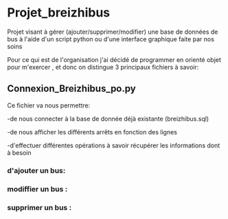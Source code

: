 # Projet_breizhibus
Projet visant à gérer (ajouter/supprimer/modifier) une base de données de bus  à l'aide d'un script python ou d'une interface graphique faite par nos soins

Pour ce qui est de l'organisation j'ai décidé de programmer en orienté objet pour m'exercer , et donc on distingue 3 principaux fichiers à savoir:

## Connexion_Breizhibus_po.py 

Ce fichier va nous permettre: 

-de nous connecter à la base de donnée déjà existante (breizhibus.sql)


-de nous afficher les différents arrêts en fonction des lignes 


-d'effectuer différentes opérations à savoir récupérer les informations dont à besoin 




  ### d'ajouter un bus:


  ### modiffier un  bus :


  ### supprimer un bus :




